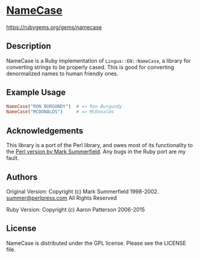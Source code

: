 # [NameCase](https://rubygems.org/gems/namecase)

https://rubygems.org/gems/namecase

## Description

NameCase is a Ruby implementation of `Lingua::EN::NameCase`, a library for
converting strings to be properly cased. This is good for converting
denormalized names to human friendly ones.

## Example Usage

```ruby
NameCase("RON BURGUNDY")  # => Ron Burgundy
NameCase("MCDONALDS")     # => McDonalds
```

## Acknowledgements

This library is a port of the Perl library, and owes most of its functionality
to the [Perl version by Mark Summerfield](https://metacpan.org/release/SUMMER/Lingua-EN-NameCase-1.12). Any bugs in the Ruby port are my
fault.

## Authors

Original Version:
Copyright (c) Mark Summerfield 1998-2002.
<summer@perlpress.com>
All Rights Reserved

Ruby Version:
Copyright (c) Aaron Patterson 2006-2015

## License

NameCase is distributed under the GPL license.  Please see the LICENSE file.


  [2]: https://metacpan.org/release/SUMMER/Lingua-EN-NameCase-1.12
